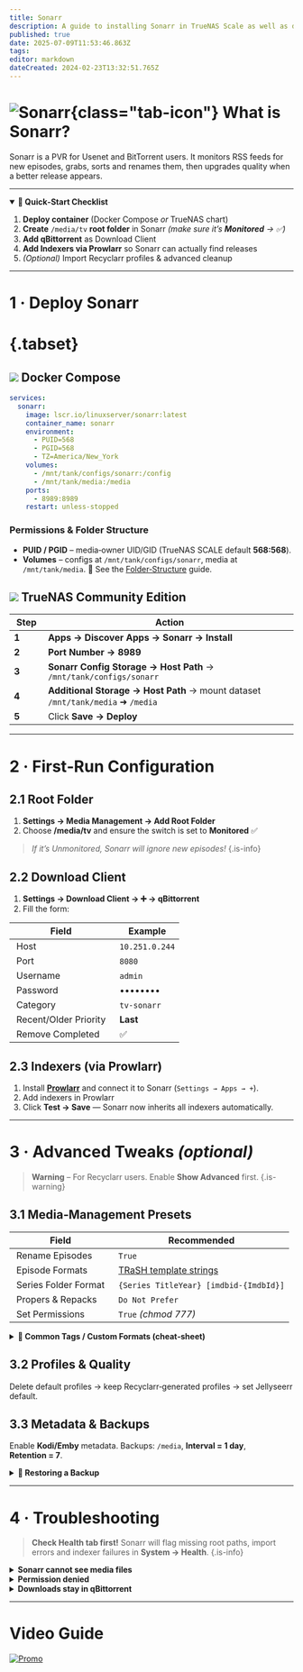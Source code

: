 ```yaml
---
title: Sonarr
description: A guide to installing Sonarr in TrueNAS Scale as well as docker via compose
published: true
date: 2025-07-09T11:53:46.863Z
tags: 
editor: markdown
dateCreated: 2024-02-23T13:32:51.765Z
---
```


# ![Sonarr](/sonarr.png){class="tab-icon"} What is Sonarr?

Sonarr is a PVR for Usenet and BitTorrent users. It monitors RSS feeds for new episodes, grabs, sorts and renames them, then upgrades quality when a better release appears.

---

<details class="quickstart" open>
<summary><strong>🚀 Quick‑Start Checklist</strong></summary>

1. **Deploy container** (Docker Compose *or* TrueNAS chart)
2. **Create** `/media/tv` **root folder** in Sonarr *(make sure it’s **Monitored** → ✅)*
3. **Add qBittorrent** as Download Client
4. **Add Indexers via Prowlarr** so Sonarr can actually find releases
5. *(Optional)* Import Recyclarr profiles & advanced cleanup

</details>

---

# 1 · Deploy Sonarr

# {.tabset}

## <img src="/docker.png" class="tab-icon"> Docker Compose

```yaml
services:
  sonarr:
    image: lscr.io/linuxserver/sonarr:latest
    container_name: sonarr
    environment:
      - PUID=568
      - PGID=568
      - TZ=America/New_York
    volumes:
      - /mnt/tank/configs/sonarr:/config
      - /mnt/tank/media:/media
    ports:
      - 8989:8989
    restart: unless-stopped
```

### Permissions & Folder Structure

* **PUID / PGID** – media‑owner UID/GID (TrueNAS SCALE default **568:568**).
* **Volumes** – configs at `/mnt/tank/configs/sonarr`, media at `/mnt/tank/media`.
  📌 See the [Folder‑Structure](/Folder-Structure) guide.

## <img src="/truenas.png" class="tab-icon"> TrueNAS Community Edition

|  Step  |  Action                                                                         |
| ------ | ------------------------------------------------------------------------------- |
| **1**  | **Apps → Discover Apps → Sonarr → Install**                                     |
| **2**  | **Port Number → 8989**                                                          |
| **3**  | **Sonarr Config Storage → Host Path** → `/mnt/tank/configs/sonarr`              |
| **4**  | **Additional Storage → Host Path** → mount dataset `/mnt/tank/media` ➜ `/media` |
| **5**  | Click **Save → Deploy**                                                         |

---

# 2 · First‑Run Configuration

## 2.1 Root Folder

1. **Settings → Media Management → Add Root Folder**
2. Choose **/media/tv** and ensure the switch is set to **Monitored** ✅ 

> *If it’s Unmonitored, Sonarr will ignore new episodes!* {.is-info}

## 2.2 Download Client
1. **Settings → Download Client → ➕ → qBittorrent**
2. Fill the form:

|  Field                  |  Example        |
| ----------------------- | --------------- |
|  Host                   |  `10.251.0.244` |
|  Port                   |  `8080`        |
|  Username               |  `admin`        |
|  Password               |  ••••••••       |
|  Category               |  `tv-sonarr`    |
|  Recent/Older Priority  |  **Last**       |
|  Remove Completed       |  ✅              |


## 2.3 Indexers (via Prowlarr)

1. Install **[Prowlarr](/Prowlarr)** and connect it to Sonarr (`Settings → Apps → +`).
2. Add indexers in Prowlarr
3. Click **Test → Save** — Sonarr now inherits all indexers automatically.

---

# 3 · Advanced Tweaks *(optional)*

> **Warning** – For Recyclarr users. Enable **Show Advanced** first. {.is-warning}

## 3.1 Media‑Management Presets

|  Field                 |  Recommended                            |
| ---------------------- | --------------------------------------- |
|  Rename Episodes       |  `True`                                 |
|  Episode Formats       |  [TRaSH template strings](https://trash-guides.info/Sonarr/Sonarr-recommended-naming-scheme/#episode-format)               |
|  Series Folder Format  |  `{Series TitleYear} [imdbid-{ImdbId}]` |
|  Propers & Repacks     |  `Do Not Prefer`                        |
|  Set Permissions       |  `True` *(chmod 777)*                   |

<details><summary><strong>📑 Common Tags / Custom Formats (cheat‑sheet)</strong></summary>

|  Tag          |  Purpose                    |
| ------------- | --------------------------- |
|  x265 / HEVC  |  Prefer modern video codec  |
|  HDR10 / DV   |  Force HDR releases         |
|  Atmos        |  Require Dolby Atmos audio  |
|  Anime        |  Anime‑specific profiles    |

Copy these into **Settings → Profiles → Custom Formats**.

</details>

## 3.2 Profiles & Quality

Delete default profiles → keep Recyclarr‑generated profiles → set Jellyseerr default.

## 3.3 Metadata & Backups

Enable **Kodi/Emby** metadata.
Backups: `/media`, **Interval = 1 day**, **Retention = 7**.

<details><summary><strong>🔄 Restoring&nbsp;a&nbsp;Backup</strong></summary>

| Step  | Action                                                                                           |
| ----- | --------------- |
| **1** | Stop the Sonarr container / chart                                                                |
| **2** | Copy the latest `*.zip` from `/media/Backups` to your config folder (`/mnt/tank/configs/sonarr`) |
| **3** | In Sonarr: **System → Backup → Restore** → choose the file you just copied                       |
| **4** | Restart Sonarr when prompted and verify your settings/series are back                            |

</details>

---

# 4 · Troubleshooting

> **Check Health tab first!** Sonarr will flag missing root paths, import errors and indexer failures in **System → Health**. {.is-info}

<details><summary><strong>Sonarr cannot see media files</strong></summary>

```bash
ls -lah /mnt/tank/media/tv
chgrp -R root:apps /mnt/tank/media/tv
```

</details>

<details><summary><strong>Permission denied</strong></summary>

```bash
chmod -R 770 /mnt/tank/media/tv
```

</details>

<details><summary><strong>Downloads stay in qBittorrent</strong></summary>

* Verify **Download Client Path Mapping** matches container paths.
* Confirm Sonarr can access the completed-downloads directory.

</details>

---

# Video Guide

[![Promo](/2025-03-24-advanced-media-management-with-s-promo-card.png)](https://www.patreon.com/posts/advanced-media-124639393)
